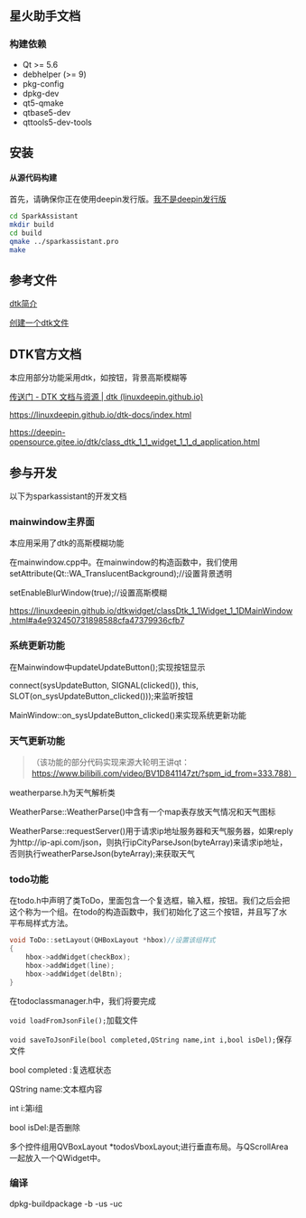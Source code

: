 ## 星火助手文档



### 构建依赖

* Qt >= 5.6
* debhelper (>= 9)
* pkg-config
* dpkg-dev
* qt5-qmake
* qtbase5-dev
* qttools5-dev-tools

## 安装
#### 从源代码构建
首先，请确保你正在使用deepin发行版。[我不是deepin发行版]()
```bash
cd SparkAssistant
mkdir build
cd build
qmake ../sparkassistant.pro
make
```
参考文件
---
[dtk简介](http://www.momen.world:8880/post/46)

[创建一个dtk文件](http://www.momen.world:8880/post/63)



DTK官方文档
---

本应用部分功能采用dtk，如按钮，背景高斯模糊等

[传送门 - DTK 文档与资源 | dtk (linuxdeepin.github.io)](https://linuxdeepin.github.io/dtk/README.zh_CN)

https://linuxdeepin.github.io/dtk-docs/index.html

https://deepin-opensource.gitee.io/dtk/class_dtk_1_1_widget_1_1_d_application.html

参与开发
---

以下为sparkassistant的开发文档



### mainwindow主界面

本应用采用了dtk的高斯模糊功能

在mainwindow.cpp中。在mainwindow的构造函数中，我们使用setAttribute(Qt::WA_TranslucentBackground);//设置背景透明

setEnableBlurWindow(true);//设置高斯模糊

https://linuxdeepin.github.io/dtkwidget/classDtk_1_1Widget_1_1DMainWindow.html#a4e932450731898588cfa47379936cfb7

### 系统更新功能

在Mainwindow中updateUpdateButton();实现按钮显示


 connect(sysUpdateButton, SIGNAL(clicked()), this, SLOT(on_sysUpdateButton_clicked()));来监听按钮


MainWindow::on_sysUpdateButton_clicked()来实现系统更新功能



### 天气更新功能

> （该功能的部分代码实现来源大轮明王讲qt：https://www.bilibili.com/video/BV1D841147zt/?spm_id_from=333.788）

weatherparse.h为天气解析类

WeatherParse::WeatherParse()中含有一个map表存放天气情况和天气图标

WeatherParse::requestServer()用于请求ip地址服务器和天气服务器，如果reply为http://ip-api.com/json，则执行ipCityParseJson(byteArray)来请求ip地址，否则执行weatherParseJson(byteArray);来获取天气

### todo功能

在todo.h中声明了类ToDo，里面包含一个复选框，输入框，按钮。我们之后会把这个称为一个组。在todo的构造函数中，我们初始化了这三个按钮，并且写了水平布局样式方法。

```c++
void ToDo::setLayout(QHBoxLayout *hbox)//设置该组样式
{
    hbox->addWidget(checkBox);
    hbox->addWidget(line);
    hbox->addWidget(delBtn);
}
```

在todoclassmanager.h中，我们将要完成  

`void loadFromJsonFile();`加载文件

 `void saveToJsonFile(bool completed,QString name,int i,bool isDel);`保存文件

bool completed :复选框状态

QString name:文本框内容

int i:第i组

bool isDel:是否删除 

多个控件组用QVBoxLayout *todosVboxLayout;进行垂直布局。与QScrollArea一起放入一个QWidget中。

  ### 编译

dpkg-buildpackage -b -us -uc
